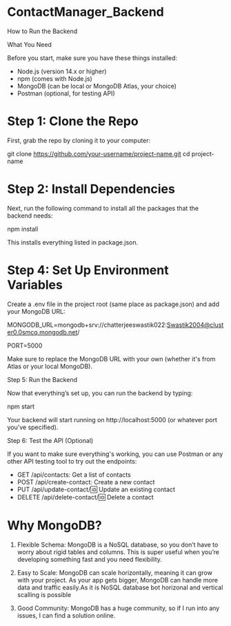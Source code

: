 ﻿# ContactManager_Backend
 How to Run the Backend



What You Need

Before you start, make sure you have these things installed:

- Node.js (version 14.x or higher)
- npm (comes with Node.js)
- MongoDB (can be local or MongoDB Atlas, your choice)
- Postman (optional, for testing API)

# Step 1: Clone the Repo

First, grab the repo by cloning it to your computer:

git clone https://github.com/your-username/project-name.git
cd project-name

# Step 2: Install Dependencies

Next, run the following command to install all the packages that the backend needs:

npm install

This installs everything listed in package.json.





# Step 4: Set Up Environment Variables

Create a .env file in the project root (same place as package.json) and add your MongoDB URL:

MONGODB_URL=mongodb+srv://chatterjeeswastik022:Swastik2004@cluster0.0smcq.mongodb.net/

PORT=5000

Make sure to replace the MongoDB URL with your own (whether it's from Atlas or your local MongoDB).

Step 5: Run the Backend

Now that everything’s set up, you can run the backend by typing:

npm start

Your backend will start running on http://localhost:5000 (or whatever port you've specified).

Step 6: Test the API (Optional)

If you want to make sure everything's working, you can use Postman or any other API testing tool to try out the endpoints:

- GET /api/contacts: Get a list of contacts
- POST /api/create-contact: Create a new contact
- PUT /api/update-contact/:id: Update an existing contact
- DELETE /api/delete-contact/:id: Delete a contact

# Why MongoDB?



1. Flexible Schema: MongoDB is a NoSQL database, so you don’t have to worry about rigid tables and columns. This is super useful when you’re developing something fast and you need flexibility.
   
2. Easy to Scale: MongoDB can scale horizontally, meaning it can grow with your project. As your app gets bigger, MongoDB can handle more data and traffic easily.As it is NoSQL database bot horizonal and vertical
                  scalling is possible

3. Good Community: MongoDB has a huge community, so if I run into any issues, I can find a solution online.




